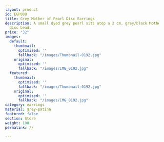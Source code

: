 ```yaml
---
layout: product
id: EGP008
title: Grey Mother of Pearl Disc Earrings
description: A small dyed grey pearl sits atop a 2 cm, grey/black Mother of Pearl
  disc bead.
price: "32"
images:
  default:
    thumbnail:
      optimized: ''
      fallback: "/images/Thumbnail-0192.jpg"
    original:
      optimized: ''
      fallback: "/images/IMG_0192.jpg"
  featured:
    thumbnail:
      optimized: ''
      fallback: "/images/Thumbnail-0192.jpg"
    original:
      optimized: ''
      fallback: "/images/IMG_0192.jpg"
category: earrings
material: grey-patina
featured: false
section: Store
weight: 100
permalink: //

---
```

